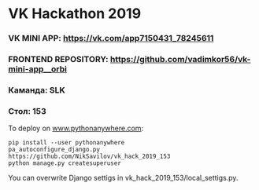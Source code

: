 # VK Hackathon 2019
### VK MINI APP: https://vk.com/app7150431_78245611
### FRONTEND REPOSITORY: https://github.com/vadimkor56/vk-mini-app__orbi
### Каманда: SLK
### Cтол: 153 


To deploy on www.pythonanywhere.com:

```
pip install --user pythonanywhere
pa_autoconfigure_django.py https://github.com/NikSavilov/vk_hack_2019_153
python manage.py createsuperuser
```

You can overwrite Django settigs in vk_hack_2019_153/local_settigs.py.
